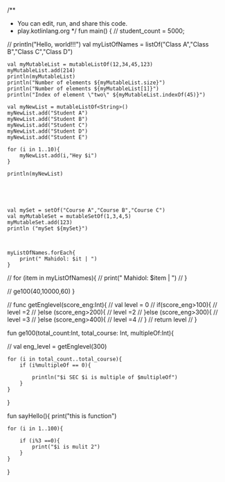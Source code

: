 /**
 * You can edit, run, and share this code.
 * play.kotlinlang.org
 */
fun main() {
//     student_count = 5000;
    
//     println("Hello, world!!!")
    val myListOfNames = listOf("Class A","Class B","Class C","Class  D")
    
    val myMutableList = mutableListOf(12,34,45,123)
    myMutableList.add(214)
    println(myMutableList)
    println("Number of elements ${myMutableList.size}")
    println("Number of elements ${myMutableList[1]}")
    println("Index of element \"two\" ${myMutableList.indexOf(45)}")
    
    val myNewList = mutableListOf<String>()
    myNewList.add("Student A")
    myNewList.add("Student B")
    myNewList.add("Student C")
    myNewList.add("Student D")
    myNewList.add("Student E")
    
    for (i in 1..10){
        myNewList.add(i,"Hey $i")
    }
    
    println(myNewList)
    
    
    
    
    
    val mySet = setOf("Course A","Course B","Course C")
    val myMutableSet = mutableSetOf(1,3,4,5)
    myMutableSet.add(123)
    println ("mySet ${mySet}")
    
    
    
    myListOfNames.forEach{
        print(" Mahidol: $it | ")
    }
    
//     for (item in myListOfNames){
//         print(" Mahidol: $item | ")
//     }


//     ge100(40,10000,60)
}

// func getEnglevel(score_eng:Int){
//     val level = 0
//     if(score_eng>100){
//         level =2
//     }else (score_eng>200){
//         level =2
//     }else (score_eng>300){
//         level =3
//     }else (score_eng>400){
//         level =4
//     }
//     return level
// }

fun ge100(total_count:Int, total_course: Int, multipleOf:Int){
    
//     val eng_level = getEnglevel(300)
    
    for (i in total_count..total_course){
        if (i%multipleOf == 0){
           	
            println("$i SEC $i is multiple of $multipleOf")
        }
    }
}

fun sayHello(){
    print("this is function")
    
    for (i in 1..100){
       
        if (i%3 ==0){
            print("$i is mulit 2")
        }
    }
}

